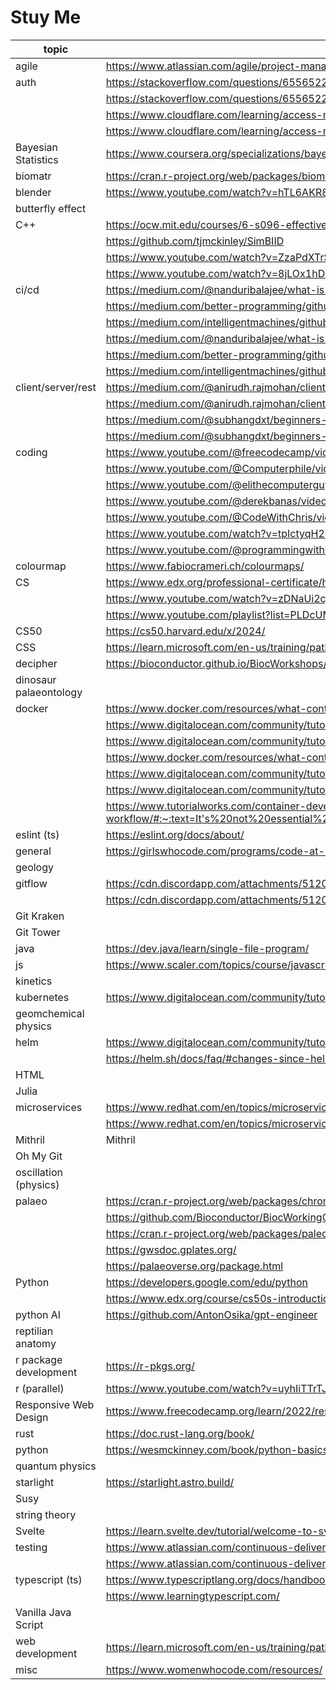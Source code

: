 # Stuy Me

|topic |link |
|---|---|
|agile |<https://www.atlassian.com/agile/project-management>|
| auth |<https://stackoverflow.com/questions/6556522/authentication-versus-authorization>|
| |<https://stackoverflow.com/questions/6556522/authentication-versus-authorization>|
| |<https://www.cloudflare.com/learning/access-management/what-is-access-control/>|
| |<https://www.cloudflare.com/learning/access-management/what-is-access-control>|
|Bayesian Statistics|<https://www.coursera.org/specializations/bayesian-statistics>|
|biomatr |<https://cran.r-project.org/web/packages/biomartr/vignettes/Sequence_Retrieval.html>|
|blender |<https://www.youtube.com/watch?v=hTL6AKR8YDs/list=PLa1F2ddGya_-UvuAqHAksYnB0qL9yWDO6&index=4>|
|butterfly effect| |
|C++|<https://ocw.mit.edu/courses/6-s096-effective-programming-in-c-and-c-january-iap-2014/>|
| |<https://github.com/tjmckinley/SimBIID>|
| |<https://www.youtube.com/watch?v=ZzaPdXTrSb8>|
| |<https://www.youtube.com/watch?v=8jLOx1hD3_o>|
|ci/cd|<https://medium.com/@nanduribalajee/what-is-ci-cd-pipeline-e2f25db99bbe>|
| |<https://medium.com/better-programming/github-actions-the-what-why-and-how-3868d5a86292>|
| |<https://medium.com/intelligentmachines/github-actions-basics-40a4d9b417f8>|
| |<https://medium.com/@nanduribalajee/what-is-ci-cd-pipeline-e2f25db99bbe>|
| |<https://medium.com/better-programming/github-actions-the-what-why-and-how-3868d5a86292>|
| |<https://medium.com/intelligentmachines/github-actions-basics-40a4d9b417f8>|
|client/server/rest |<https://medium.com/@anirudh.rajmohan/client-server-architecture-1bbaf457876a>|
| |<https://medium.com/@anirudh.rajmohan/client-server-architecture-1bbaf457876a>|
| |<https://medium.com/@subhangdxt/beginners-guide-to-client-server-communication-8099cf0ac3af>|
| |<https://medium.com/@subhangdxt/beginners-guide-to-client-server-communication-8099cf0ac3af>|
|coding|<https://www.youtube.com/@freecodecamp/videos>|
| |<https://www.youtube.com/@Computerphile/videos>|
| |<https://www.youtube.com/@elithecomputerguy/videos>|
| |<https://www.youtube.com/@derekbanas/videos>|
| |<https://www.youtube.com/@CodeWithChris/videos>|
| |<https://www.youtube.com/watch?v=tpIctyqH29Q&list=PLH2l6uzC4UEW0s7-KewFLBC1D0l6XRfye>|
| |<https://www.youtube.com/@programmingwithmosh/videos>|
|colourmap|<https://www.fabiocrameri.ch/colourmaps/>|
|CS|<https://www.edx.org/professional-certificate/harvardx-computer-science-for-web-programming>|
| |<https://www.youtube.com/watch?v=zDNaUi2cjv4&list=PL0vfts4VzfNjQOM9VClyL5R0LeuTxlAR3>|
| |<https://www.youtube.com/playlist?list=PLDcUM9US4XdM9_N6XUUFrhghGJ4K25bFc>|
|CS50|<https://cs50.harvard.edu/x/2024/>|
|CSS|<https://learn.microsoft.com/en-us/training/paths/build-web-pages-html-css-for-beginners/>|
|decipher |<https://bioconductor.github.io/BiocWorkshops/working-with-genomic-data-in-r-with-the-decipher-package.html> | 
|dinosaur palaeontology |  | 
|docker|<https://www.docker.com/resources/what-container>|
| |<https://www.digitalocean.com/community/tutorials/the-docker-ecosystem-an-introduction-to-common-components>|
| |<https://www.digitalocean.com/community/tutorials/how-to-install-and-use-docker-on-ubuntu-16-04>|
| |<https://www.docker.com/resources/what-container>|
| |<https://www.digitalocean.com/community/tutorials/the-docker-ecosystem-an-introduction-to-common-components>| 
| |<https://www.digitalocean.com/community/tutorials/how-to-install-and-use-docker-on-ubuntu-16-04>|
| |<https://www.tutorialworks.com/container-development-workflow/#:~:text=It's%20not%20essential%20to%20develop%20for%20Docker%2C%20inside%20Docker.&text=You%20use%20a%20Docker%20container,installed%20in%20your%20development%20environment.>|
|eslint (ts)|<https://eslint.org/docs/about/>|
|general |<https://girlswhocode.com/programs/code-at-home>|
|geology |  | 
|gitflow|<https://cdn.discordapp.com/attachments/512050258222776321/679656360899903577/git-model2x.png>|
| |<https://cdn.discordapp.com/attachments/512050258222776321/679656360899903577/git-model2x.png>|
|Git Kraken| |
|Git Tower| |
|java|<https://dev.java/learn/single-file-program/> |
|js|<https://www.scaler.com/topics/course/javascript-beginners/>|
|kinetics|  |
|kubernetes|<https://www.digitalocean.com/community/tutorials/an-introduction-to-kubernetes>|
|geomchemical physics|  |
|helm|<https://www.digitalocean.com/community/tutorials/an-introduction-to-helm-the-package-manager-for-kubernetes>|
| |<https://helm.sh/docs/faq/#changes-since-helm-2>|
|HTML |  |
|Julia |  |
|microservices |<https://www.redhat.com/en/topics/microservices/what-are-microservices>|
| |<https://www.redhat.com/en/topics/microservices/what-are-microservices>|
|Mithril| Mithril|
|Oh My Git| |
|oscillation (physics)| |
|palaeo|<https://cran.r-project.org/web/packages/chronosphere/index.html>|
| |<https://github.com/Bioconductor/BiocWorkingGroups/pull/32#issuecomment-1600717403>|
| |<https://cran.r-project.org/web/packages/paleobioDB/index.html>|
| |<https://gwsdoc.gplates.org/>|
| |<https://palaeoverse.org/package.html>|
|Python|<https://developers.google.com/edu/python>|
| |<https://www.edx.org/course/cs50s-introduction-to-programming-with-python>|
|python AI|<https://github.com/AntonOsika/gpt-engineer>|
|reptilian anatomy |  |
|r package development|<https://r-pkgs.org/>|
|r (parallel)|<https://www.youtube.com/watch?v=uyhIiTTrTJY>|
|Responsive Web Design|<https://www.freecodecamp.org/learn/2022/responsive-web-design/>|
|rust |<https://doc.rust-lang.org/book/> |
|python |<https://wesmckinney.com/book/python-basics.html#ipython_basics>|
|quantum physics| |
|starlight|<https://starlight.astro.build/>|
|Susy| |
|string theory| |
|Svelte|<https://learn.svelte.dev/tutorial/welcome-to-svelte>|
|testing|<https://www.atlassian.com/continuous-delivery/software-testing/types-of-software-testing>|
| |<https://www.atlassian.com/continuous-delivery/software-testing/types-of-software-testing>|
|typescript (ts)|<https://www.typescriptlang.org/docs/handbook/typescript-in-5-minutes.html>|
| |<https://www.learningtypescript.com/>|
|Vanilla Java Script| |
|web development|<https://learn.microsoft.com/en-us/training/paths/web-development-101/>|
|misc|<https://www.womenwhocode.com/resources/>|